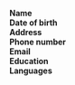 **Name**\
**Date of birth**\
**Address**\
**Phone number**\
**Email**\
**Education**\
**Languages**
